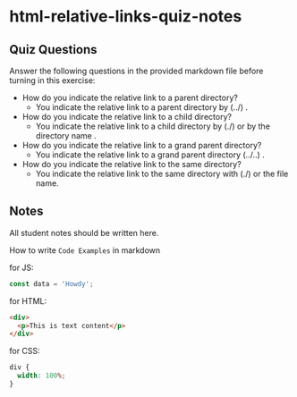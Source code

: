 # html-relative-links-quiz-notes

## Quiz Questions

Answer the following questions in the provided markdown file before turning in this exercise:

- How do you indicate the relative link to a parent directory?
  - You indicate the relative link to a parent directory by (../) .
- How do you indicate the relative link to a child directory?
  - You indicate the relative link to a child directory by (./) or by the directory name .
- How do you indicate the relative link to a grand parent directory?
  - You indicate the relative link to a grand parent directory (../..) .
- How do you indicate the relative link to the same directory?
  - You indicate the relative link to the same directory with (./) or the file name.

## Notes

All student notes should be written here.

How to write `Code Examples` in markdown

for JS:

```javascript
const data = 'Howdy';
```

for HTML:

```html
<div>
  <p>This is text content</p>
</div>
```

for CSS:

```css
div {
  width: 100%;
}
```
